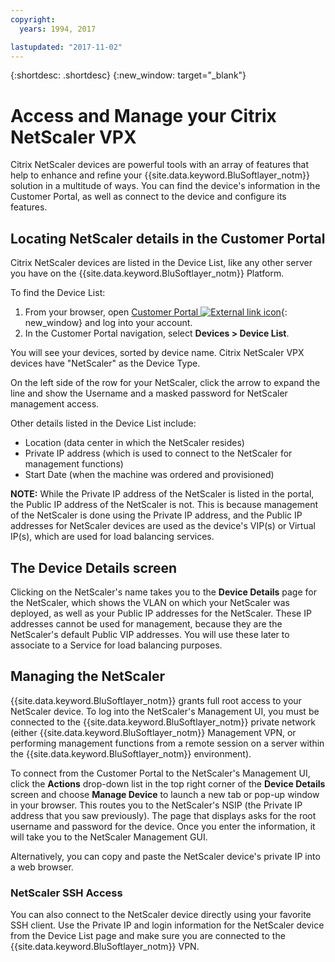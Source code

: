 ```yaml
---
copyright:
  years: 1994, 2017

lastupdated: "2017-11-02"
---
```


{:shortdesc: .shortdesc}
{:new_window: target="_blank"}

# Access and Manage your Citrix NetScaler VPX

Citrix NetScaler devices are powerful tools with an array of features that help to enhance and refine your {{site.data.keyword.BluSoftlayer_notm}} solution in a multitude of ways. You can find the device's information in the Customer Portal, as well as connect to the device and configure its features.  

## Locating NetScaler details in the Customer Portal

Citrix NetScaler devices are listed in the Device List, like any other server you have on the {{site.data.keyword.BluSoftlayer_notm}} Platform.

To find the Device List:

1. From your browser, open [Customer Portal ![External link icon](../../icons/launch-glyph.svg "External link icon")](https://control.softlayer.com/){: new_window} and log into your account.
2. In the Customer Portal navigation, select **Devices > Device List**.

You will see your devices, sorted by device name. Citrix NetScaler VPX devices have "NetScaler" as the Device Type. 

On the left side of the row for your NetScaler, click the arrow to expand the line and show the Username and a masked password for NetScaler management access. 

Other details listed in the Device List include: 

* Location (data center in which the NetScaler resides)
* Private IP address (which is used to connect to the NetScaler for management functions)
* Start Date (when the machine was ordered and provisioned)

**NOTE:** While the Private IP address of the NetScaler is listed in the portal, the Public IP address of the NetScaler is not. This is because management of the NetScaler is done using the Private IP address, and the Public IP addresses for NetScaler devices are used as the device's VIP(s) or Virtual IP(s), which are used for load balancing services.

## The Device Details screen 

Clicking on the NetScaler's name takes you to the **Device Details** page for the NetScaler, which shows the VLAN on which your NetScaler was deployed, as well as your Public IP addresses for the NetScaler. These IP addresses cannot be used for management, because they are the NetScaler's default Public VIP addresses. You will use these later to associate to a Service for load balancing purposes.

## Managing the NetScaler

{{site.data.keyword.BluSoftlayer_notm}} grants full root access to your NetScaler device. To log into the NetScaler's Management UI, you must be connected to the {{site.data.keyword.BluSoftlayer_notm}} private network (either {{site.data.keyword.BluSoftlayer_notm}} Management VPN, or performing management functions from a remote session on a server within the {{site.data.keyword.BluSoftlayer_notm}} environment). 

To connect from the Customer Portal to the NetScaler's Management UI, click the **Actions** drop-down list in the top right corner of the **Device Details** screen and choose **Manage Device** to launch a new tab or pop-up window in your browser. This routes you to the NetScaler's NSIP (the Private IP address that you saw previously). The page that displays asks for the root username and password for the device. Once you enter the information, it will take you to the NetScaler Management GUI. 

Alternatively, you can copy and paste the NetScaler device's private IP into a web browser.

### NetScaler SSH Access

You can also connect to the NetScaler device directly using your favorite SSH client. Use the Private IP and login information for the NetScaler device from the Device List page and make sure you are connected to the {{site.data.keyword.BluSoftlayer_notm}} VPN. 